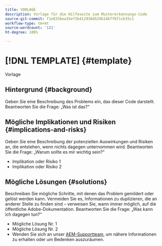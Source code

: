 ```yaml
---
title: VORLAGE
description: Vorlage für die Hilfeseite zum Mustererkennungs-Code
source-git-commit: f1e833bea35ef3b412936d529b14bff6f1cb35c1
workflow-type: tm+mt
source-wordcount: '121'
ht-degree: 100%

---
```



# [!DNL TEMPLATE] {#template}

Vorlage

## Hintergrund {#background}

Geben Sie eine Beschreibung des Problems ein, das dieser Code darstellt.
Beantworten Sie die Frage: „Was ist das?“

## Mögliche Implikationen und Risiken {#implications-and-risks}

Geben Sie eine Beschreibung der potenziellen Auswirkungen und Risiken an, die entstehen, wenn nichts dagegen unternommen wird.
Beantworten Sie die Frage: „Warum sollte es mir wichtig sein?“

* Implikation oder Risiko 1
* Implikation oder Risiko 2

## Mögliche Lösungen {#solutions}

Beschreiben Sie mögliche Schritte, mit denen das Problem gemildert oder gelöst werden kann. Vermeiden Sie es, Informationen zu duplizieren, die an anderer Stelle zu finden sind – verweisen Sie, wann immer möglich, auf die öffentliche Adobe-Dokumentation.
Beantworten Sie die Frage: „Was kann ich dagegen tun?“

* Mögliche Lösung Nr. 1
* Mögliche Lösung Nr. 2
* Wenden Sie sich an unser [AEM-Supportteam](https://helpx.adobe.com/de/enterprise/using/support-for-experience-cloud.html), um nähere Informationen zu erhalten oder um Bedenken auszuräumen.
